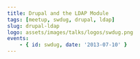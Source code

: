 ```yaml
---
title: Drupal and the LDAP Module
tags: [meetup, swdug, drupal, ldap]
slug: drupal-ldap
logo: assets/images/talks/logos/swdug.png
events:
    - { id: swdug, date: '2013-07-10' }
---
```

